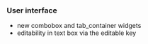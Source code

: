  ### User interface
   * new combobox and tab_container widgets
   * editability in text box via the editable key

